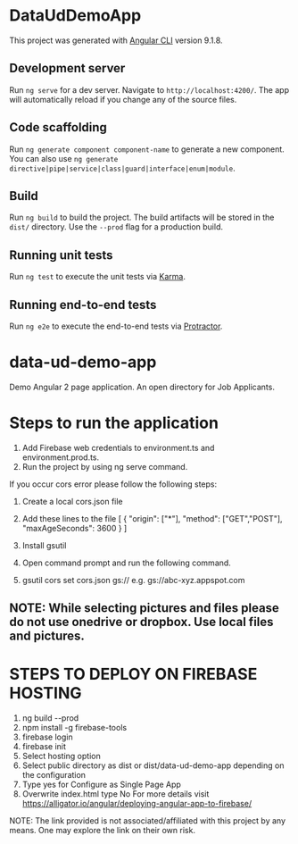# DataUdDemoApp

This project was generated with [Angular CLI](https://github.com/angular/angular-cli) version 9.1.8.

## Development server

Run `ng serve` for a dev server. Navigate to `http://localhost:4200/`. The app will automatically reload if you change any of the source files.

## Code scaffolding

Run `ng generate component component-name` to generate a new component. You can also use `ng generate directive|pipe|service|class|guard|interface|enum|module`.

## Build

Run `ng build` to build the project. The build artifacts will be stored in the `dist/` directory. Use the `--prod` flag for a production build.

## Running unit tests

Run `ng test` to execute the unit tests via [Karma](https://karma-runner.github.io).

## Running end-to-end tests

Run `ng e2e` to execute the end-to-end tests via [Protractor](http://www.protractortest.org/).

# data-ud-demo-app
Demo Angular 2 page application. An open directory for Job Applicants.

# Steps to run the application
1. Add Firebase web credentials to environment.ts and environment.prod.ts.
2. Run the project by using ng serve command.

If you occur cors error please follow the following steps:
1. Create a local cors.json file
2. Add these lines to the file
[
  {
    "origin": ["*"],
    "method": ["GET","POST"],
    "maxAgeSeconds": 3600
  }
]

3. Install gsutil 
4. Open command prompt and run the following command.
5. gsutil cors set cors.json gs://<your-project-bucket-link> e.g. gs://abc-xyz.appspot.com
  
## NOTE: While selecting pictures and files please do not use onedrive or dropbox. Use local files and pictures.
  
 # STEPS TO DEPLOY ON FIREBASE HOSTING
 1. ng build --prod
 2. npm install -g firebase-tools
 3. firebase login
 4. firebase init
 5. Select hosting option
 6. Select public directory as dist or dist/data-ud-demo-app depending on the configuration
 7. Type yes for Configure as Single Page App
 8. Overwrite index.html type No
For more details visit https://alligator.io/angular/deploying-angular-app-to-firebase/

NOTE: The link provided is not associated/affiliated with this project by any means. One may explore the link on their own risk.

